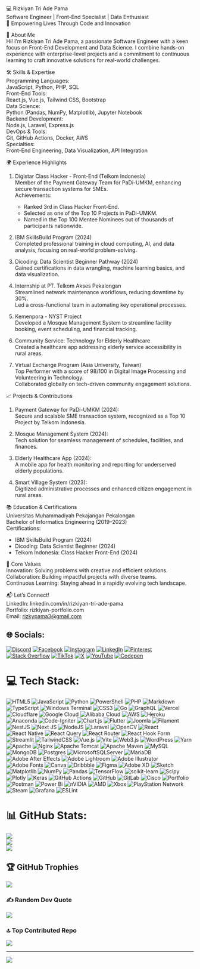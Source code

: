 💻 Rizkiyan Tri Ade Pama<br>
Software Engineer | Front-End Specialist | Data Enthusiast<br>
🌟 Empowering Lives Through Code and Innovation<br>

🌟 About Me<br>
Hi! I’m Rizkiyan Tri Ade Pama, a passionate Software Engineer with a keen focus on Front-End Development and Data Science. I combine hands-on experience with enterprise-level projects and a commitment to continuous learning to craft innovative solutions for real-world challenges.<br>

🛠️ Skills & Expertise<br>
Programming Languages:<br>
JavaScript, Python, PHP, SQL<br>
Front-End Tools:<br>
React.js, Vue.js, Tailwind CSS, Bootstrap<br>
Data Science:<br>
Python (Pandas, NumPy, Matplotlib), Jupyter Notebook<br>
Backend Development:<br>
Node.js, Laravel, Express.js<br>
DevOps & Tools:<br>
Git, GitHub Actions, Docker, AWS<br>
Specialties:<br>
Front-End Engineering, Data Visualization, API Integration<br>

🌍 Experience Highlights<br>
1. Digistar Class Hacker - Front-End (Telkom Indonesia)<br>
   Member of the Payment Gateway Team for PaDi-UMKM, enhancing secure transaction systems for SMEs.<br>
   Achievements:<br>
   - Ranked 3rd in Class Hacker Front-End.<br>
   - Selected as one of the Top 10 Projects in PaDi-UMKM.<br>
   - Named in the Top 100 Mentee Nominees out of thousands of participants nationwide.<br>

2. IBM SkillsBuild Program (2024)<br>
   Completed professional training in cloud computing, AI, and data analysis, focusing on real-world problem-solving.<br>

3. Dicoding: Data Scientist Beginner Pathway (2024)<br>
   Gained certifications in data wrangling, machine learning basics, and data visualization.<br>

4. Internship at PT. Telkom Akses Pekalongan<br>
   Streamlined network maintenance workflows, reducing downtime by 30%.<br>
   Led a cross-functional team in automating key operational processes.<br>

5. Kemenpora - NYST Project<br>
   Developed a Mosque Management System to streamline facility booking, event scheduling, and financial tracking.<br>

6. Community Service: Technology for Elderly Healthcare<br>
   Created a healthcare app addressing elderly service accessibility in rural areas.<br>

7. Virtual Exchange Program (Asia University, Taiwan)<br>
   Top Performer with a score of 98/100 in Digital Image Processing and Volunteering in Technology.<br>
   Collaborated globally on tech-driven community engagement solutions.<br>

📈 Projects & Contributions<br>
1. Payment Gateway for PaDi-UMKM (2024):<br>
   Secure and scalable SME transaction system, recognized as a Top 10 Project by Telkom Indonesia.<br>

2. Mosque Management System (2024):<br>
   Tech solution for seamless management of schedules, facilities, and finances.<br>

3. Elderly Healthcare App (2024):<br>
   A mobile app for health monitoring and reporting for underserved elderly populations.<br>

4. Smart Village System (2023):<br>
   Digitized administrative processes and enhanced citizen engagement in rural areas.<br>

📚 Education & Certifications<br>
Universitas Muhammadiyah Pekajangan Pekalongan<br>
Bachelor of Informatics Engineering (2019–2023)<br>
Certifications:<br>
- IBM SkillsBuild Program (2024)<br>
- Dicoding: Data Scientist Beginner (2024)<br>
- Telkom Indonesia: Class Hacker Front-End (2024)<br>

🌟 Core Values<br>
Innovation: Solving problems with creative and efficient solutions.<br>
Collaboration: Building impactful projects with diverse teams.<br>
Continuous Learning: Staying ahead in a rapidly evolving tech landscape.<br>

📬 Let’s Connect!<br>
LinkedIn: linkedin.com/in/rizkiyan-tri-ade-pama<br>
Portfolio: rizkiyan-portfolio.com<br>
Email: rizkypama3@gmail.com<br>



## 🌐 Socials:
[![Discord](https://img.shields.io/badge/Discord-%237289DA.svg?logo=discord&logoColor=white)](https://discord.gg/25466146349847) [![Facebook](https://img.shields.io/badge/Facebook-%231877F2.svg?logo=Facebook&logoColor=white)](https://facebook.com/rizky_pama) [![Instagram](https://img.shields.io/badge/Instagram-%23E4405F.svg?logo=Instagram&logoColor=white)](https://instagram.com/rizky_pama) [![LinkedIn](https://img.shields.io/badge/LinkedIn-%230077B5.svg?logo=linkedin&logoColor=white)](https://linkedin.com/in/rizkiyantriadepama) [![Pinterest](https://img.shields.io/badge/Pinterest-%23E60023.svg?logo=Pinterest&logoColor=white)](https://pinterest.com/rizkypama) [![Stack Overflow](https://img.shields.io/badge/-Stackoverflow-FE7A16?logo=stack-overflow&logoColor=white)](https://stackoverflow.com/users/19141233) [![TikTok](https://img.shields.io/badge/TikTok-%23000000.svg?logo=TikTok&logoColor=white)](https://tiktok.com/@rizky_pama) [![X](https://img.shields.io/badge/X-black.svg?logo=X&logoColor=white)](https://x.com/rizkypama) [![YouTube](https://img.shields.io/badge/YouTube-%23FF0000.svg?logo=YouTube&logoColor=white)](https://youtube.com/@@rizkypama1910) [![Codepen](https://img.shields.io/badge/Codepen-000000?style=for-the-badge&logo=codepen&logoColor=white)](https://codepen.io/Rizkiyan-Tri-Ade-Pama) 

# 💻 Tech Stack:
![HTML5](https://img.shields.io/badge/html5-%23E34F26.svg?style=for-the-badge&logo=html5&logoColor=white) ![JavaScript](https://img.shields.io/badge/javascript-%23323330.svg?style=for-the-badge&logo=javascript&logoColor=%23F7DF1E) ![Python](https://img.shields.io/badge/python-3670A0?style=for-the-badge&logo=python&logoColor=ffdd54) ![PowerShell](https://img.shields.io/badge/PowerShell-%235391FE.svg?style=for-the-badge&logo=powershell&logoColor=white) ![PHP](https://img.shields.io/badge/php-%23777BB4.svg?style=for-the-badge&logo=php&logoColor=white) ![Markdown](https://img.shields.io/badge/markdown-%23000000.svg?style=for-the-badge&logo=markdown&logoColor=white) ![TypeScript](https://img.shields.io/badge/typescript-%23007ACC.svg?style=for-the-badge&logo=typescript&logoColor=white) ![Windows Terminal](https://img.shields.io/badge/Windows%20Terminal-%234D4D4D.svg?style=for-the-badge&logo=windows-terminal&logoColor=white) ![CSS3](https://img.shields.io/badge/css3-%231572B6.svg?style=for-the-badge&logo=css3&logoColor=white) ![Go](https://img.shields.io/badge/go-%2300ADD8.svg?style=for-the-badge&logo=go&logoColor=white) ![GraphQL](https://img.shields.io/badge/-GraphQL-E10098?style=for-the-badge&logo=graphql&logoColor=white) ![Vercel](https://img.shields.io/badge/vercel-%23000000.svg?style=for-the-badge&logo=vercel&logoColor=white) ![Cloudflare](https://img.shields.io/badge/Cloudflare-F38020?style=for-the-badge&logo=Cloudflare&logoColor=white) ![Google Cloud](https://img.shields.io/badge/GoogleCloud-%234285F4.svg?style=for-the-badge&logo=google-cloud&logoColor=white) ![Alibaba Cloud](https://img.shields.io/badge/AlibabaCloud-%23FF6701.svg?style=for-the-badge&logo=alibabacloud&logoColor=white) ![AWS](https://img.shields.io/badge/AWS-%23FF9900.svg?style=for-the-badge&logo=amazon-aws&logoColor=white) ![Heroku](https://img.shields.io/badge/heroku-%23430098.svg?style=for-the-badge&logo=heroku&logoColor=white) ![Anaconda](https://img.shields.io/badge/Anaconda-%2344A833.svg?style=for-the-badge&logo=anaconda&logoColor=white) ![Code-Igniter](https://img.shields.io/badge/CodeIgniter-%23EF4223.svg?style=for-the-badge&logo=codeIgniter&logoColor=white) ![Chart.js](https://img.shields.io/badge/chart.js-F5788D.svg?style=for-the-badge&logo=chart.js&logoColor=white) ![Flutter](https://img.shields.io/badge/Flutter-%2302569B.svg?style=for-the-badge&logo=Flutter&logoColor=white) ![Joomla](https://img.shields.io/badge/joomla-%235091CD.svg?style=for-the-badge&logo=joomla&logoColor=white) ![Filament](https://img.shields.io/badge/Filament-FFAA00?style=for-the-badge&logoColor=%23000000) ![NestJS](https://img.shields.io/badge/nestjs-%23E0234E.svg?style=for-the-badge&logo=nestjs&logoColor=white) ![Next JS](https://img.shields.io/badge/Next-black?style=for-the-badge&logo=next.js&logoColor=white) ![NodeJS](https://img.shields.io/badge/node.js-6DA55F?style=for-the-badge&logo=node.js&logoColor=white) ![Laravel](https://img.shields.io/badge/laravel-%23FF2D20.svg?style=for-the-badge&logo=laravel&logoColor=white) ![OpenCV](https://img.shields.io/badge/opencv-%23white.svg?style=for-the-badge&logo=opencv&logoColor=white) ![React](https://img.shields.io/badge/react-%2320232a.svg?style=for-the-badge&logo=react&logoColor=%2361DAFB) ![React Native](https://img.shields.io/badge/react_native-%2320232a.svg?style=for-the-badge&logo=react&logoColor=%2361DAFB) ![React Query](https://img.shields.io/badge/-React%20Query-FF4154?style=for-the-badge&logo=react%20query&logoColor=white) ![React Router](https://img.shields.io/badge/React_Router-CA4245?style=for-the-badge&logo=react-router&logoColor=white) ![React Hook Form](https://img.shields.io/badge/React%20Hook%20Form-%23EC5990.svg?style=for-the-badge&logo=reacthookform&logoColor=white) ![Streamlit](https://img.shields.io/badge/Streamlit-%23FE4B4B.svg?style=for-the-badge&logo=streamlit&logoColor=white) ![TailwindCSS](https://img.shields.io/badge/tailwindcss-%2338B2AC.svg?style=for-the-badge&logo=tailwind-css&logoColor=white) ![Vue.js](https://img.shields.io/badge/vue.js-%2335495e.svg?style=for-the-badge&logo=vuedotjs&logoColor=%234FC08D) ![Vite](https://img.shields.io/badge/vite-%23646CFF.svg?style=for-the-badge&logo=vite&logoColor=white) ![Web3.js](https://img.shields.io/badge/web3.js-F16822?style=for-the-badge&logo=web3.js&logoColor=white) ![WordPress](https://img.shields.io/badge/WordPress-%23117AC9.svg?style=for-the-badge&logo=WordPress&logoColor=white) ![Yarn](https://img.shields.io/badge/yarn-%232C8EBB.svg?style=for-the-badge&logo=yarn&logoColor=white) ![Apache](https://img.shields.io/badge/apache-%23D42029.svg?style=for-the-badge&logo=apache&logoColor=white) ![Nginx](https://img.shields.io/badge/nginx-%23009639.svg?style=for-the-badge&logo=nginx&logoColor=white) ![Apache Tomcat](https://img.shields.io/badge/apache%20tomcat-%23F8DC75.svg?style=for-the-badge&logo=apache-tomcat&logoColor=black) ![Apache Maven](https://img.shields.io/badge/Apache%20Maven-C71A36?style=for-the-badge&logo=Apache%20Maven&logoColor=white) ![MySQL](https://img.shields.io/badge/mysql-4479A1.svg?style=for-the-badge&logo=mysql&logoColor=white) ![MongoDB](https://img.shields.io/badge/MongoDB-%234ea94b.svg?style=for-the-badge&logo=mongodb&logoColor=white) ![Postgres](https://img.shields.io/badge/postgres-%23316192.svg?style=for-the-badge&logo=postgresql&logoColor=white) ![MicrosoftSQLServer](https://img.shields.io/badge/Microsoft%20SQL%20Server-CC2927?style=for-the-badge&logo=microsoft%20sql%20server&logoColor=white) ![MariaDB](https://img.shields.io/badge/MariaDB-003545?style=for-the-badge&logo=mariadb&logoColor=white) ![Adobe After Effects](https://img.shields.io/badge/Adobe%20After%20Effects-9999FF.svg?style=for-the-badge&logo=Adobe%20After%20Effects&logoColor=white) ![Adobe Lightroom](https://img.shields.io/badge/Adobe%20Lightroom-31A8FF.svg?style=for-the-badge&logo=Adobe%20Lightroom&logoColor=white) ![Adobe Illustrator](https://img.shields.io/badge/adobe%20illustrator-%23FF9A00.svg?style=for-the-badge&logo=adobe%20illustrator&logoColor=white) ![Adobe Fonts](https://img.shields.io/badge/Adobe%20Fonts-000B1D.svg?style=for-the-badge&logo=Adobe%20Fonts&logoColor=white) ![Canva](https://img.shields.io/badge/Canva-%2300C4CC.svg?style=for-the-badge&logo=Canva&logoColor=white) ![Dribbble](https://img.shields.io/badge/Dribbble-EA4C89?style=for-the-badge&logo=dribbble&logoColor=white) ![Figma](https://img.shields.io/badge/figma-%23F24E1E.svg?style=for-the-badge&logo=figma&logoColor=white) ![Adobe XD](https://img.shields.io/badge/Adobe%20XD-470137?style=for-the-badge&logo=Adobe%20XD&logoColor=#FF61F6) ![Sketch](https://img.shields.io/badge/Sketch-FFB387?style=for-the-badge&logo=sketch&logoColor=black) ![Matplotlib](https://img.shields.io/badge/Matplotlib-%23ffffff.svg?style=for-the-badge&logo=Matplotlib&logoColor=black) ![NumPy](https://img.shields.io/badge/numpy-%23013243.svg?style=for-the-badge&logo=numpy&logoColor=white) ![Pandas](https://img.shields.io/badge/pandas-%23150458.svg?style=for-the-badge&logo=pandas&logoColor=white) ![TensorFlow](https://img.shields.io/badge/TensorFlow-%23FF6F00.svg?style=for-the-badge&logo=TensorFlow&logoColor=white) ![scikit-learn](https://img.shields.io/badge/scikit--learn-%23F7931E.svg?style=for-the-badge&logo=scikit-learn&logoColor=white) ![Scipy](https://img.shields.io/badge/SciPy-%230C55A5.svg?style=for-the-badge&logo=scipy&logoColor=%white) ![Plotly](https://img.shields.io/badge/Plotly-%233F4F75.svg?style=for-the-badge&logo=plotly&logoColor=white) ![Keras](https://img.shields.io/badge/Keras-%23D00000.svg?style=for-the-badge&logo=Keras&logoColor=white) ![GitHub Actions](https://img.shields.io/badge/github%20actions-%232671E5.svg?style=for-the-badge&logo=githubactions&logoColor=white) ![GitHub](https://img.shields.io/badge/github-%23121011.svg?style=for-the-badge&logo=github&logoColor=white) ![GitLab](https://img.shields.io/badge/gitlab-%23181717.svg?style=for-the-badge&logo=gitlab&logoColor=white) ![Cisco](https://img.shields.io/badge/cisco-%23049fd9.svg?style=for-the-badge&logo=cisco&logoColor=black) ![Portfolio](https://img.shields.io/badge/Portfolio-%23000000.svg?style=for-the-badge&logo=firefox&logoColor=#FF7139) ![Postman](https://img.shields.io/badge/Postman-FF6C37?style=for-the-badge&logo=postman&logoColor=white) ![Power Bi](https://img.shields.io/badge/power_bi-F2C811?style=for-the-badge&logo=powerbi&logoColor=black) ![nVIDIA](https://img.shields.io/badge/nVIDIA-%2376B900.svg?style=for-the-badge&logo=nVIDIA&logoColor=white) ![AMD](https://img.shields.io/badge/AMD-%23000000.svg?style=for-the-badge&logo=amd&logoColor=white) ![Xbox](https://img.shields.io/badge/xbox-%23107C10.svg?style=for-the-badge&logo=xbox&logoColor=white) ![PlayStation Network](https://img.shields.io/badge/PSN-%230070D1.svg?style=for-the-badge&logo=Playstation&logoColor=white) ![Steam](https://img.shields.io/badge/steam-%23000000.svg?style=for-the-badge&logo=steam&logoColor=white) ![Grafana](https://img.shields.io/badge/grafana-%23F46800.svg?style=for-the-badge&logo=grafana&logoColor=white) ![ESLint](https://img.shields.io/badge/ESLint-4B3263?style=for-the-badge&logo=eslint&logoColor=white)
# 📊 GitHub Stats:
![](https://github-readme-stats.vercel.app/api?username=rizkypama&theme=github_dark&hide_border=false&include_all_commits=true&count_private=true)<br/>
![](https://github-readme-streak-stats.herokuapp.com/?user=rizkypama&theme=github_dark&hide_border=false)<br/>
![](https://github-readme-stats.vercel.app/api/top-langs/?username=rizkypama&theme=github_dark&hide_border=false&include_all_commits=true&count_private=true&layout=compact)

## 🏆 GitHub Trophies
![](https://github-profile-trophy.vercel.app/?username=rizkypama&theme=radical&no-frame=false&no-bg=false&margin-w=4)

### ✍️ Random Dev Quote
![](https://quotes-github-readme.vercel.app/api?type=horizontal&theme=radical)

### 🔝 Top Contributed Repo
![](https://github-contributor-stats.vercel.app/api?username=rizkypama&limit=5&theme=dark&combine_all_yearly_contributions=true)

---
[![](https://visitcount.itsvg.in/api?id=rizkypama&icon=0&color=0)](https://visitcount.itsvg.in)

<!-- Proudly created with GPRM ( https://gprm.itsvg.in ) -->
